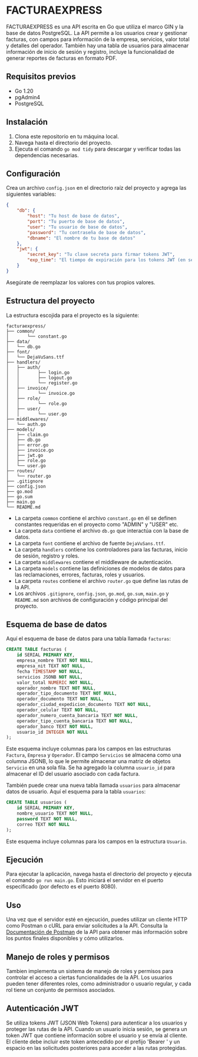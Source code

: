 # FACTURAEXPRESS

FACTURAEXPRESS es una API escrita en Go que utiliza el marco GIN y la base de datos PostgreSQL. La API permite a los usuarios crear y gestionar facturas, con campos para información de la empresa, servicios, valor total y detalles del operador. También hay una tabla de usuarios para almacenar información de inicio de sesión y registro, incluye la funcionalidad de generar reportes de facturas en formato PDF.

## Requisitos previos

- Go 1.20
- pgAdmin4
- PostgreSQL

## Instalación

1. Clona este repositorio en tu máquina local.
2. Navega hasta el directorio del proyecto.
3. Ejecuta el comando `go mod tidy` para descargar y verificar todas las dependencias necesarias.

## Configuración

Crea un archivo `config.json` en el directorio raíz del proyecto y agrega las siguientes variables:

```json
{
    "db": {
        "host": "Tu host de base de datos",
        "port": "Tu puerto de base de datos",
        "user": "Tu usuario de base de datos",
        "password": "Tu contraseña de base de datos",
        "dbname": "El nombre de tu base de datos"
    },
    "jwt": {
        "secret_key": "Tu clave secreta para firmar tokens JWT",
        "exp_time": "El tiempo de expiración para los tokens JWT (en segundos)"
    }
}
```

Asegúrate de reemplazar los valores con tus propios valores.

## Estructura del proyecto

La estructura escojida para el proyecto es la siguiente:


```
facturaexpress/
├── common/
│       └── constant.go
├── data/
│   └── db.go
├── font/
│   └── DejaVuSans.ttf
├── handlers/
│   ├── auth/
│   │       ├── login.go
│   │       ├── logout.go
│   │       └── register.go
│   ├── invoice/
│   │       └── invoice.go
│   ├── role/
│   │       └── role.go
│   ├── user/
│   │       └── user.go
├── middlewares/
│   └── auth.go
├── models/
│   ├── claim.go
│   ├── db.go
│   ├── error.go
│   ├── invoice.go
│   ├── jwt.go
│   ├── role.go
│   └── user.go
├── routes/
│   └── router.go
├── .gitignore
├── config.json
├── go.mod
├── go.sum
├── main.go 
└── README.md

```
- La carpeta `common` contiene el archivo `constant.go` en él se definen constantes requeridas en el proyecto como "ADMIN" y "USER" etc.
- La carpeta `data` contiene el archivo `db.go` que interactúa con la base de datos.
- La carpeta `font` contiene el archivo de fuente `DejaVuSans.ttf`.
- La carpeta `handlers` contiene los controladores para las facturas, inicio de sesión, registro y roles.
- La carpeta `middlewares` contiene el middleware de autenticación.
- La carpeta `models` contiene las definiciones de modelos de datos para las reclamaciones, errores, facturas, roles y usuarios.
- La carpeta `routes` contiene el archivo `router.go` que define las rutas de la API.
- Los archivos `.gitignore`, `config.json`, `go.mod`, `go.sum`, `main.go` y `README.md` son archivos de configuración y código principal del proyecto.

## Esquema de base de datos

Aquí el esquema de base de datos para una tabla llamada `facturas`:

```sql
CREATE TABLE facturas (
    id SERIAL PRIMARY KEY,
    empresa_nombre TEXT NOT NULL,
    empresa_nit TEXT NOT NULL,
    fecha TIMESTAMP NOT NULL,
    servicios JSONB NOT NULL,
    valor_total NUMERIC NOT NULL,
    operador_nombre TEXT NOT NULL,
    operador_tipo_documento TEXT NOT NULL,
    operador_documento TEXT NOT NULL,
    operador_ciudad_expedicion_documento TEXT NOT NULL,
    operador_celular TEXT NOT NULL,
    operador_numero_cuenta_bancaria TEXT NOT NULL,
    operador_tipo_cuenta_bancaria TEXT NOT NULL,
    operador_banco TEXT NOT NULL,
    usuario_id INTEGER NOT NULL
);
```

Este esquema incluye columnas para los campos en las estructuras `Factura`, `Empresa` y `Operador`. El campo `Servicios` se almacena como una columna JSONB, lo que le permite almacenar una matriz de objetos `Servicio` en una sola fila. Se ha agregado la columna `usuario_id` para almacenar el ID del usuario asociado con cada factura.

También puede crear una nueva tabla llamada `usuarios` para almacenar datos de usuario. Aquí el esquema para la tabla `usuarios`:

```sql
CREATE TABLE usuarios (
    id SERIAL PRIMARY KEY,
    nombre_usuario TEXT NOT NULL,
    password TEXT NOT NULL,
    correo TEXT NOT NULL
);
```

Este esquema incluye columnas para los campos en la estructura `Usuario`.

## Ejecución

Para ejecutar la aplicación, navega hasta el directorio del proyecto y ejecuta el comando `go run main.go`. Esto iniciará el servidor en el puerto especificado (por defecto es el puerto 8080).

## Uso

Una vez que el servidor esté en ejecución, puedes utilizar un cliente HTTP como Postman o cURL para enviar solicitudes a la API. Consulta la [Documentación de Postman](https://documenter.getpostman.com/view/23764700/2s9Xy5LAAk) de la API para obtener más información sobre los puntos finales disponibles y cómo utilizarlos.


## Manejo de roles y permisos

Tambien implementa un sistema de manejo de roles y permisos para controlar el acceso a ciertas funcionalidades de la API. Los usuarios pueden tener diferentes roles, como administrador o usuario regular, y cada rol tiene un conjunto de permisos asociados.

## Autenticación JWT

Se utiliza tokens JWT (JSON Web Tokens) para autenticar a los usuarios y proteger las rutas de la API. Cuando un usuario inicia sesión, se genera un token JWT que contiene información sobre el usuario y se envía al cliente. El cliente debe incluir este token antecedido por el prefijo 'Bearer '  y un espacio en las solicitudes posteriores para acceder a las rutas protegidas.